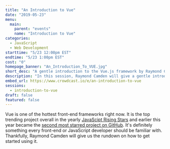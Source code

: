 ```yaml
---
title: "An Introduction to Vue"
date: "2019-05-23"
menu:
  main:
    parent: "events"
    name: "Introduction to Vue"
categories:
  - JavaScript
  - Web Development
starttime: "5/23 12:00pm EST"
endtime: "5/23 1:00pm EST"
cost: "0"
homepage_banner: "An_Introduction_To_VUE.jpg"
short_desc: "A gentle introduction to the Vue.js framework by Raymond Camden"
description: "In this session, Raymond Camden will give a gentle introduction to the Vue.js framework and describe why he loves it in a completely fair and balanced manner."
embed_url: https://www.crowdcast.io/e/an-introduction-to-vue
sessions:
  - introduction-to-vue
draft: false
featured: false
---
```


Vue is one of the hottest front-end frameworks right now. It is the top trending project overall in the yearly [JavaScipt Rising Stars](https://risingstars.js.org/2018/en/#section-all) and earlier this year became the [second most starred project on GitHub](https://twitter.com/vuejs/status/1108985101436637185). It's definitely something every front-end or JavaScript developer should be familiar with. Thankfully, Raymond Camden will give us the rundown on how to get started using it.